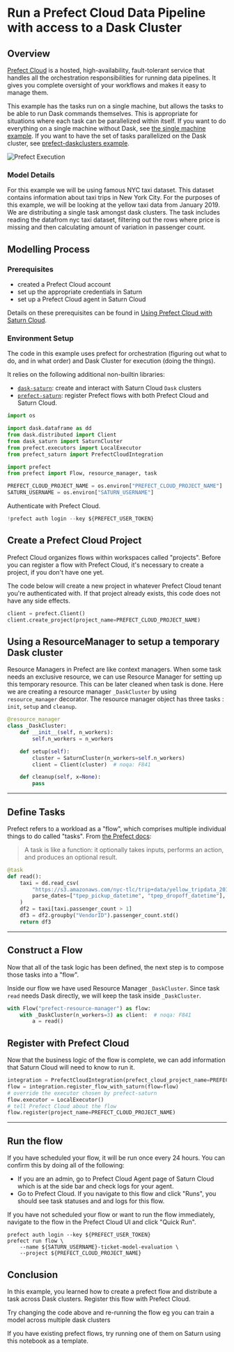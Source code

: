 # Run a Prefect Cloud Data Pipeline with access to a Dask Cluster



## Overview
[Prefect Cloud](https://www.prefect.io/cloud/) is a hosted, high-availability, fault-tolerant service that handles all the orchestration responsibilities for running data pipelines. It gives you complete oversight of your workflows and makes it easy to manage them.

This example has the tasks run on a single machine, but allows the tasks to be able to run Dask commands themselves. This is appropriate for situations where each task can be parallelized within itself. If you want to do everything on a single machine without Dask, see [the single machine example](<docs/examples/python/prefect/qs-01-prefect-singlenode.md>). If you want to have the set of tasks parallelized on the Dask cluster, see [prefect-daskclusters example](<docs/examples/python/prefect/qs-02-prefect-daskclusters.md>).

![Prefect Execution](https://saturn-public-assets.s3.us-east-2.amazonaws.com/example-resources/prefect_execute.png "doc-image")


### Model Details
For this example we will be using famous NYC taxi dataset. This dataset contains information about taxi trips in New York City. For the purposes of this example, we will be looking at the yellow taxi data from January 2019. We are distributing a single task amongst dask clusters. The task includes reading the datafrom nyc taxi dataset, filtering out the rows where price is missing and then calculating amount of variation in passenger count.  

## Modelling Process

### Prerequisites
* created a Prefect Cloud account
* set up the appropriate credentials in Saturn
* set up a Prefect Cloud agent in Saturn Cloud

Details on these prerequisites can be found in [Using Prefect Cloud with Saturn Cloud](https://saturncloud.io/docs/using-saturn-cloud/prefect_cloud/).

### Environment Setup

The code in this example uses prefect for orchestration (figuring out what to do, and in what order) and Dask Cluster for execution (doing the things).

It relies on the following additional non-builtin libraries:

* [`dask-saturn`](https://github.com/saturncloud/dask-saturn): create and interact with Saturn Cloud `Dask` clusters
* [`prefect-saturn`](https://github.com/saturncloud/prefect-saturn): register Prefect flows with both Prefect Cloud and  Saturn Cloud.



```python
import os

import dask.dataframe as dd
from dask.distributed import Client
from dask_saturn import SaturnCluster
from prefect.executors import LocalExecutor
from prefect_saturn import PrefectCloudIntegration

import prefect
from prefect import Flow, resource_manager, task

PREFECT_CLOUD_PROJECT_NAME = os.environ["PREFECT_CLOUD_PROJECT_NAME"]
SATURN_USERNAME = os.environ["SATURN_USERNAME"]
```

Authenticate with Prefect Cloud.


```python
!prefect auth login --key ${PREFECT_USER_TOKEN}
```

## Create a Prefect Cloud Project

Prefect Cloud organizes flows within workspaces called "projects". Before you can register a flow with Prefect Cloud, it's necessary to create a project, if you don't have one yet.

The code below will create a new project in whatever Prefect Cloud tenant you're authenticated with. If that project already exists, this code does not have any side effects.


```python
client = prefect.Client()
client.create_project(project_name=PREFECT_CLOUD_PROJECT_NAME)
```

## Using a ResourceManager to setup a temporary Dask cluster

Resource Managers in Prefect are like context managers. When some task needs an exclusive resource, we can use Resource Manager for setting up this temporary resource. This can be later cleaned when task is done.
Here we are creating a resource manager `_DaskCluster` by using `resource_manager` decorator. The resource manager object has three tasks : `init`, `setup` and `cleanup`. 


```python
@resource_manager
class _DaskCluster:
    def __init__(self, n_workers):
        self.n_workers = n_workers

    def setup(self):
        cluster = SaturnCluster(n_workers=self.n_workers)
        client = Client(cluster)  # noqa: F841

    def cleanup(self, x=None):
        pass
```

<hr>

## Define Tasks

Prefect refers to a workload as a "flow", which comprises multiple individual things to do called "tasks". From [the Prefect docs](https://docs.prefect.io/core/concepts/tasks.html):

> A task is like a function: it optionally takes inputs, performs an action, and produces an optional result.




```python
@task
def read():
    taxi = dd.read_csv(
        "https://s3.amazonaws.com/nyc-tlc/trip+data/yellow_tripdata_2019-01.csv",
        parse_dates=["tpep_pickup_datetime", "tpep_dropoff_datetime"],
    )
    df2 = taxi[taxi.passenger_count > 1]
    df3 = df2.groupby("VendorID").passenger_count.std()
    return df3
```

<hr>

## Construct a Flow

Now that all of the task logic has been defined, the next step is to compose those tasks into a "flow".

Inside our flow we have used Resource Manager `_DaskCluster`. Since task `read` needs Dask directly, we will keep the task inside `_DaskCluster`. 


```python
with Flow("prefect-resource-manager") as flow:
    with _DaskCluster(n_workers=3) as client:  # noqa: F841
        a = read()
```

## Register with Prefect Cloud


Now that the business logic of the flow is complete, we can add information that Saturn Cloud will need to know to run it.


```python
integration = PrefectCloudIntegration(prefect_cloud_project_name=PREFECT_CLOUD_PROJECT_NAME)
flow = integration.register_flow_with_saturn(flow=flow)
# override the executor chosen by prefect-saturn
flow.executor = LocalExecutor()
# tell Prefect Cloud about the flow
flow.register(project_name=PREFECT_CLOUD_PROJECT_NAME)
```

<hr>

## Run the flow

If you have scheduled your flow, it will be run once every 24 hours. You can confirm this by doing all of the following:

* If you are an admin, go to Prefect Cloud Agent page of Saturn Cloud which is at the side bar and check logs for your agent.
* Go to Prefect Cloud. If you navigate to this flow and click "Runs", you should see task statuses and and logs for this flow.

If you have not scheduled your flow or want to run the flow immediately, navigate to the flow in the Prefect Cloud UI and click "Quick Run".

```shell
prefect auth login --key ${PREFECT_USER_TOKEN}
prefect run flow \
    --name ${SATURN_USERNAME}-ticket-model-evaluation \
    --project ${PREFECT_CLOUD_PROJECT_NAME}
```



## Conclusion

In this example, you learned how to create a prefect flow and distribute a task across Dask clusters. Register this flow with Prefect Cloud.

Try changing the code above and re-running the flow eg you can train a model across multiple dask clusters

If you have existing prefect flows, try running one of them on Saturn using this notebook as a template.


